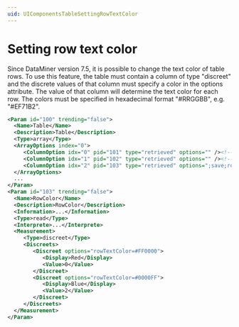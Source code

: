 ```yaml
---
uid: UIComponentsTableSettingRowTextColor
---
```


# Setting row text color

Since DataMiner version 7.5, it is possible to change the text color of table rows. To use this feature, the table must contain a column of type "discreet" and the discrete values of that column must specify a color in the options attribute. The value of that column will determine the text color for each row. The colors must be specified in hexadecimal format "#RRGGBB", e.g. "#EF71B2".

```xml
<Param id="100" trending="false">
  <Name>Table</Name>
  <Description>Table</Description>
  <Type>array</Type>
  <ArrayOptions index="0">
     <ColumnOption idx="0" pid="101" type="retrieved" options="" /><!--Index[IDX]-->
     <ColumnOption idx="1" pid="102" type="retrieved" options="" /><!-- Name-->
     <ColumnOption idx="2" pid="103" type="retrieved" options=";save;rowTextColoring" /><!-- RowColor-->
  </ArrayOptions>
  ...
</Param>
<Param id="103" trending="false">
  <Name>RowColor</Name>
  <Description>RowColor</Description>
  <Information>...</Information>
  <Type>read</Type>
  <Interprete>...</Interprete>
  <Measurement>
     <Type>discreet</Type>
     <Discreets>
        <Discreet options="rowTextColor=#FF0000">
           <Display>Red</Display>
           <Value>0</Value>
        </Discreet>
        <Discreet options="rowTextColor=#0000FF">
           <Display>Blue</Display>
           <Value>2</Value>
        </Discreet>
     </Discreets>
  </Measurement>
</Param>
```
